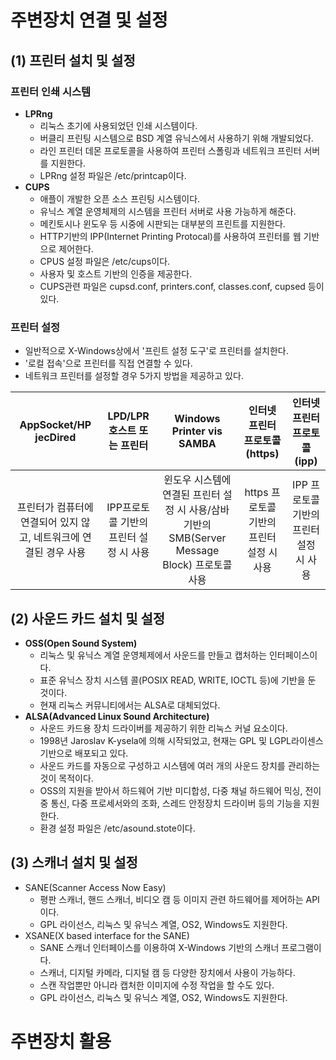 # 주변장치 연결 및 설정
## (1) 프린터 설치 및 설정
### 프린터 인쇄 시스템
- **LPRng**
  - 리눅스 초기에 사용되었던 인쇄 시스템이다.
  - 버클리 프린팅 시스템으로 BSD 계열 유닉스에서 사용하기 위해 개발되었다.
  - 라인 프린터 데몬 프로토콜을 사용하여 프린터 스폴링과 네트워크 프린터 서버를 지원한다.
  - LPRng 설정 파일은 /etc/printcap이다.
- **CUPS**
  - 애플이 개발한 오픈 소스 프린팅 시스템이다.
  - 유닉스 계열 운영체제의 시스템을 프린터 서버로 사용 가능하게 해준다.
  - 메킨토시나 윈도우 등 시중에 시판되는 대부분의 프린트를 지원한다.
  - HTTP기반의 IPP(Internet Printing Protocal)를 사용하여 프린터를 웹 기반으로 제어한다.
  - CPUS 설정 파일은 /etc/cups이다.
  - 사용자 및 호스트 기반의 인증을 제공한다.
  - CUPS관련 파일은 cupsd.conf, printers.conf, classes.conf, cupsed 등이 있다.
### 프린터 설정
- 일반적으로 X-Windows상에서 '프린트 설정 도구'로 프린터를 설치한다.
- '로컬 접속'으로 프린터를 직접 연결할 수 있다.
- 네트워크 프린터를 설정할 경우 5가지 방법을 제공하고 있다.

|AppSocket/HP jecDired|LPD/LPR호스트 또는 프린터|Windows Printer vis SAMBA|인터넷 프린터 프로토콜(https)|인터넷 프린터 프로토콜(ipp)|
|:--:|:--:|:--:|:--:|:--:|
|프린터가 컴퓨터에 연결되어 있지 않고, 네트워크에 연결된 경우 사용|IPP프로토콜 기반의 프린터 설정 시 사용|윈도우 시스템에 연결된 프린터 설정 시 사용/삼바 기반의 SMB(Server Message Block) 프로토콜 사용|https 프로토콜 기반의 프린터 설정 시 사용|IPP 프로토콜 기반의 프린터 설정 시 사용|

## (2) 사운드 카드 설치 및 설정
- **OSS(Open Sound System)**
  - 리눅스 및 유닉스 계열 운영체제에서 사운드를 만들고 캡처하는 인터페이스이다.
  - 표준 유닉스 장치 시스템 콜(POSIX READ, WRITE, IOCTL 등)에 기반을 둔 것이다.
  - 현재 리눅스 커뮤니티에서는 ALSA로 대체되었다.
- **ALSA(Advanced Linux Sound Architecture)**
  - 사운드 카드용 장치 드라이버를 제공하기 위한 리눅스 커널 요소이다.
  - 1998년 Jaroslav K-ysela에 의해 시작되었고, 현재는 GPL 및 LGPL라이센스 기반으로 배포되고 있다.
  - 사운드 카드를 자동으로 구성하고 시스템에 여러 개의 사운드 장치를 관리하는 것이 목적이다.
  - OSS의 지원을 받아서 하드웨어 기반 미디합성, 다중 채널 하드웨어 믹싱, 전이중 통신, 다중 프로세서와의 조화, 스레드 안정장치 드라이버 등의 기능을 지원한다.
  - 환경 설정 파일은 /etc/asound.stote이다.

## (3) 스캐너 설치 및 설정
- SANE(Scanner Access Now Easy)
  - 평판 스캐너, 핸드 스캐너, 비디오 캠 등 이미지 관련 하드웨어를 제어하는 API이다.
  - GPL 라이선스, 리눅스 및 유닉스 계열, OS2, Windows도 지원한다.
- XSANE(X based interface for the SANE)
  - SANE 스캐너 인터페이스를 이용하여 X-Windows 기반의 스캐너 프로그램이다.
  - 스캐너, 디지털 카메라, 디지털 캠 등 다양한 장치에서 사용이 가능하다.
  - 스캔 작업뿐만 아니라 캡처한 이미지에 수정 작업을 할 수도 있다.
  - GPL 라이선스, 리눅스 및 유닉스 계열, OS2, Windows도 지원한다.

# 주변장치 활용